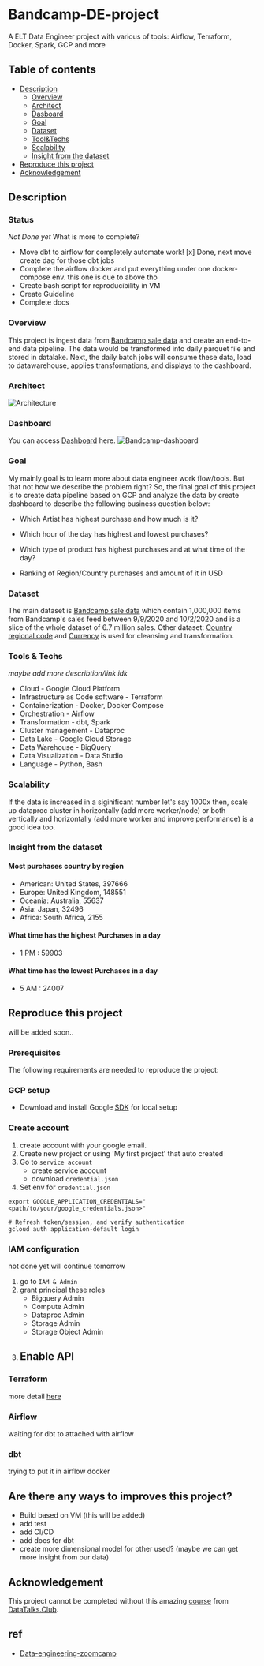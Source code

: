 # Bandcamp-DE-project

A ELT Data Engineer project with various of tools: Airflow, Terraform, Docker, Spark, GCP and more

## Table of contents

- [Description](#description)
    - [Overview](#overview)
    - [Architect](#architect)
    - [Dasboard](#dashboard)
    - [Goal](#goal)
    - [Dataset](#dataset)
    - [Tool&Techs](#tools--techs)
    - [Scalability](#scalability)
    - [Insight from the dataset](#insight-from-the-dataset)
- [Reproduce this project](#reproduce-this-project)
- [Acknowledgement](#acknowledgement)


## Description

### Status

*Not Done yet*
What is more to complete?
- Move dbt to airflow for completely automate work! [x] Done, next move create dag for those dbt jobs
- Complete the airflow docker and put everything under one docker-compose env. this one is due to above tho
- Create bash script for reproducibility in VM
- Create Guideline 
- Complete docs

### Overview

This project is ingest data from [Bandcamp sale data](https://components.one/datasets/bandcamp-sales) and create an end-to-end data pipeline. The data would be transformed into daily parquet file and stored in datalake. Next, the daily batch jobs will consume these data, load to datawarehouse, applies transformations, and displays to the dashboard.

### Architect

![Architecture](assets/Architect.png)

### Dashboard

You can access [Dashboard](https://datastudio.google.com/reporting/d145a14a-b4da-4c9b-973b-723fbea5bffb) here.
![Bandcamp-dashboard](assets/bandcamp-dashboard.JPG)

### Goal

My mainly goal is to learn more about data engineer work flow/tools. But that not how we describe the problem right? So, the final goal of this project is to create data pipeline based on GCP and analyze the data by create dashboard to describe the following business question below:

- Which Artist has highest purchase and how much is it?

- Which hour of the day has highest and lowest purchases?

- Which type of product has highest purchases and at what time of the day?

- Ranking of Region/Country purchases and amount of it in USD

### Dataset

The main dataset is [Bandcamp sale data](https://components.one/datasets/bandcamp-sales) which contain 1,000,000 items from Bandcamp's sales feed between 9/9/2020 and 10/2/2020 and is a slice of the whole dataset of 6.7 million sales. Other dataset: [Country regional code](https://github.com/lukes/ISO-3166-Countries-with-Regional-Codes) and [Currency](https://github.com/datasets/currency-codes/blob/master/data/codes-all.csv) is used for cleansing and transformation.

### Tools & Techs

*maybe add more describtion/link idk*

- Cloud - Google Cloud Platform
- Infrastructure as Code software - Terraform
- Containerization - Docker, Docker Compose
- Orchestration - Airflow
- Transformation - dbt, Spark
- Cluster management - Dataproc
- Data Lake - Google Cloud Storage
- Data Warehouse - BigQuery
- Data Visualization - Data Studio
- Language - Python, Bash

### Scalability

If the data is increased in a siginificant number let's say 1000x then, scale up dataproc cluster in horizontally (add more worker/node) or both vertically and horizontally (add more worker and improve performance) is a good idea too.

### Insight from the dataset

#### Most purchases country by region
- American: United States, 397666
- Europe: United Kingdom, 148551
- Oceania: Australia, 55637
- Asia: Japan, 32496
- Africa: South Africa, 2155


#### What time has the highest Purchases in a day
- 1 PM : 59903 


#### What time has the lowest Purchases in a day
- 5 AM : 24007


## Reproduce this project

will be added soon..

### Prerequisites

The following requirements are needed to reproduce the project:

### GCP setup

- Download and install Google [SDK](https://cloud.google.com/sdk/docs/install-sdk) for local setup

### Create account

1. create account with your google email.
2. Create new project or using 'My first project' that auto created
3. Go to `service account`
    - create service account
    - download `credential.json`
4. Set env for `credential.json`
```
export GOOGLE_APPLICATION_CREDENTIALS="<path/to/your/google_credentials.json>"

# Refresh token/session, and verify authentication
gcloud auth application-default login
```

### IAM configuration

not done yet will continue tomorrow

1. go to `IAM & Admin`
2. grant principal these roles
    - Bigquery Admin
    - Compute Admin
    - Dataproc Admin
    - Storage Admin
    - Storage Object Admin
3. Enable API
    - 

### Terraform

more detail [here](https://github.com/ta-brook/terraform)

### Airflow

waiting for dbt to attached with airflow

### dbt

trying to put it in airflow docker

## Are there any ways to improves this project?

- Build based on VM (this will be added)
- add test
- add CI/CD
- add docs for dbt 
- create more dimensional model for other used? (maybe we can get more insight from our data)

## Acknowledgement

This project cannot be completed without this amazing [course](https://github.com/DataTalksClub/data-engineering-zoomcamp) from [DataTalks.Club](https://datatalks.club/).

## ref

- [Data-engineering-zoomcamp](https://github.com/DataTalksClub/data-engineering-zoomcamp)